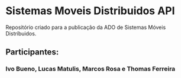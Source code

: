 # Sistemas Moveis Distribuidos API
 Repositório criado para a publicação da ADO de Sistemas Móveis Distríbuidos.
## Participantes:
### Ivo Bueno, Lucas Matulis, Marcos Rosa e Thomas Ferreira
